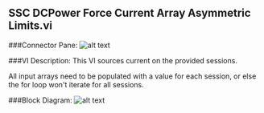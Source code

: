## **SSC DCPower Force Current Array Asymmetric Limits.vi**
###Connector Pane:
![alt text](/SSC%20DCPower/Source/Constant%20Current/SSC%20DCPower%20Force%20Current%20Array%20Asymmetric%20Limits.vic.png "SSC DCPower Force Current Array Asymmetric Limits.vi connector pane")

###VI Description:
This VI sources current on the provided sessions.

All input arrays need to be populated with a value for each session, or else the for loop won't iterate for all sessions.

###Block Diagram:
![alt text](/SSC%20DCPower/Source/Constant%20Current/SSC%20DCPower%20Force%20Current%20Array%20Asymmetric%20Limits.vid.png "SSC DCPower Force Current Array Asymmetric Limits.vi block diagram")
